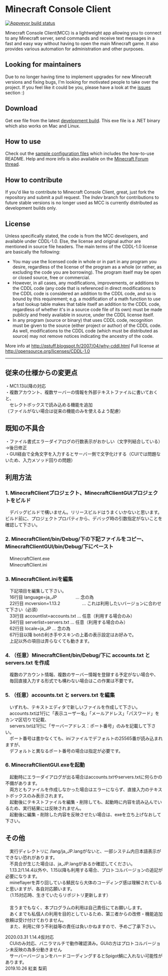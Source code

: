 Minecraft Console Client
========================

[![Appveyor build status](https://ci.appveyor.com/api/projects/status/github/ORelio/Minecraft-Console-Client?branch=Indev)](https://ci.appveyor.com/project/ORelio/minecraft-console-client)

Minecraft Console Client(MCC) is a lightweight app allowing you to connect to any Minecraft server,
send commands and receive text messages in a fast and easy way without having to open the main Minecraft game. It also provides various automation for administration and other purposes.

## Looking for maintainers

Due to no longer having time to implement upgrades for new Minecraft versions and fixing bugs, I'm looking for motivated people to take over the project. If you feel like it could be you, please have a look at the [issues](https://github.com/ORelio/Minecraft-Console-Client/issues?q=is%3Aissue+is%3Aopen+label%3Awaiting-for%3Acontributor) section :)

## Download

Get exe file from the latest [development build](https://ci.appveyor.com/project/ORelio/minecraft-console-client/build/artifacts).
This exe file is a .NET binary which also works on Mac and Linux.

## How to use

Check out the [sample configuration files](MinecraftClient/config/) which includes the how-to-use README.
Help and more info is also available on the [Minecraft Forum thread](http://www.minecraftforum.net/topic/1314800-/).<br/>

## How to contribute

If you'd like to contribute to Minecraft Console Client, great, just fork the repository and submit a pull request. The *Indev* branch for contributions to future stable versions is no longer used as MCC is currently distributed as development builds only.

## License

Unless specifically stated, the code is from the MCC developers, and available under CDDL-1.0.
Else, the license and original author are mentioned in source file headers.
The main terms of the CDDL-1.0 license are basically the following:

- You may use the licensed code in whole or in part in any program you desire, regardless of the license of the program as a whole (or rather, as excluding the code you are borrowing). The program itself may be open or closed source, free or commercial.
- However, in all cases, any modifications, improvements, or additions to the CDDL code (any code that is referenced in direct modifications to the CDDL code is considered an addition to the CDDL code, and so is bound by this requirement; e.g. a modification of a math function to use a fast lookup table makes that table itself an addition to the CDDL code, regardless of whether it's in a source code file of its own) must be made publicly and freely available in source, under the CDDL license itself.
- In any program (source or binary) that uses CDDL code, recognition must be given to the source (either project or author) of the CDDL code. As well, modifications to the CDDL code (which must be distributed as source) may not remove notices indicating the ancestry of the code.

More info at http://qstuff.blogspot.fr/2007/04/why-cddl.html
Full license at http://opensource.org/licenses/CDDL-1.0

---

## 従来の仕様からの変更点
・MC1.13以降の対応  
・複数アカウント、複数サーバーの情報を外部テキストファイルに書いておくと、  
　セレクトボックスで読み込める機能を追加  
（ファイルがない場合は従来の機能のみを使えるよう配慮）  
  
## 既知の不具合
・ファイル書式エラーダイアログの行数表示がおかしい（文字列結合している）→後日修正  
・GUI経由で全角文字を入力するとサーバー側で文字化けする（CUIでは問題ないため、入力メソッド回りの問題）  
  
## 利用方法
### 1. MinecraftClientプロジェクト、MinecraftClientGUIプロジェクトをビルド
　デバッグビルドで構いません。リリースビルドはうまくいかないと思います。  
  ビルド前に、プロジェクトプロパティから、デバッグ時の引数指定がないことを確認して下さい。  
  
### 2. MinecraftClient/bin/Debug/下の下記ファイルをコピー、MinecraftClientGUI/bin/Debug/下にペースト
　MinecraftClient.exe  
　MinecraftClient.ini  
  
### 3. MinecraftClient.iniを編集
　下記項目を編集して下さい。  
　16行目 language=ja_JP    　　　　... 念の為  
  　22行目 mcversion=1.13.2　　　　　... これは利用したいバージョンに合わせて下さい（必須）  
  　33行目 accountlist=accounts.txt ... 任意（利用する場合のみ）  
  　34行目 serverlist=servers.txt   ... 任意（利用する場合のみ）  
  　62行目 locale=ja_JP             ... 念の為  
  　67行目以降 botの利き手やスキンの上着の表示設定はお好みで。  
  　上記以外の項目は弄らなくても動きます。  
     
### 4. （任意）MinecraftClient/bin/Debug/下に accounts.txt と servers.txt を作成
　複数のアカウント情報、複数のサーバー情報を登録する予定がない場合や、  
　毎回直接入力する形式でも構わない場合はこの作業は不要です。  
  
### 5. （任意）accounts.txt と servers.txt を編集
　いずれも、テキストエディタで新しいファイルを作成して下さい。  
　accounts.txtは1行に「表示ユーザー名」「メールアドレス」「パスワード」をカンマ区切りで記載、  
　servers.txtは1行に「サーバーアドレス：ポート番号」のみを記載して下さい。  
　ポート番号は書かなくても、iniファイルでデフォルトの25565番が読み込まれますが、  
　デフォルトと異なるポート番号の場合は指定が必要です。  
  
### 6. MinecraftClientGUI.exeを起動
　起動時にエラーダイアログが出る場合はaccounts.txtやservers.txtに何らかの不備があります。  
　両方ともファイルを作成しなかった場合はエラーにならず、直接入力のテキストボックスのみ表示されます。  
　起動後にテキストファイルを編集・削除しても、起動時に内容を読み込んでいるため、実行結果には反映されません。  
　起動後に編集・削除した内容を反映させたい場合は、exeを立ち上げなおして下さい。  
  
## その他
　実行ディレクトリに /lang/ja_JP.langがないと、一部システム内日本語表示ができない恐れがあります。  
　不具合が生じた場合は、ja_JP.langがあるか確認してください。  
　1.13.2/1.14.4以外や、1.15以降も利用する場合、プロトコルバージョンの追記が必要になります。  
　mineflayerを弄り回している鯖民なら大体のコーディング感は理解されていると思いますが、各自対応願います。  
　（1.15対応時、生きていたらリポジトリ更新します）  
　  
　言うまでもなく、本プログラムの利用は自己責任にてお願いします。  
　あくまでも私個人の利用を目的としているため、第三者からの改修・機能追加依頼は受け付けておりません。  
　また、利用に伴う不利益等の責任は負いかねますので、予めご了承下さい。  
   
2020.03.31 1.14.4仮対応   
　CUIのみ対応、バニラマルチで動作確認済み。GUIの方はプロトコルバージョン未反映の為多分動きません   
　サーバーバージョンをハードコーディングするとSpigot鯖に入れない可能性があります。   
2019.10.26 紅楽 梨莉  
